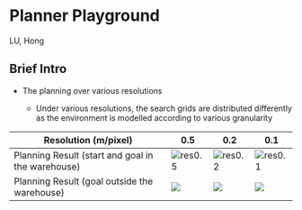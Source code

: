 # Planner Playground

LU, Hong

## Brief Intro



- The planning over various resolutions

  - Under various resolutions, the search grids are distributed differently as the environment is modelled according to various granularity

  

| Resolution (m/pixel)                              | 0.5                                         | 0.2                                         | 0.1                                         |
| ------------------------------------------------- | ------------------------------------------- | ------------------------------------------- | ------------------------------------------- |
| Planning Result (start and goal in the warehouse) | ![res0.5](D:\HybridAstar\result\suc_5.jpeg) | ![res0.2](D:\HybridAstar\result\suc_6.jpeg) | ![res0.1](D:\HybridAstar\result\suc_7.jpeg) |
| Planning Result (goal outside the warehouse)      | ![](D:\HybridAstar\result\suc_8.jpeg)       | ![](D:\HybridAstar\result\suc_9.jpeg)       | ![](D:\HybridAstar\result\suc_10.jpeg)      |


